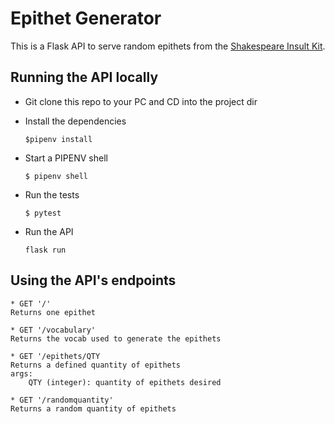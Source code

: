 # Epithet Generator

This is a Flask API to serve random epithets from the [Shakespeare Insult Kit](http://www.pangloss.com/seidel/shake_rule.html).

## Running the API locally

* Git clone this repo to your PC and CD into the project dir

* Install the dependencies
    ```
    $pipenv install
    ```

* Start a PIPENV shell
    ```
    $ pipenv shell
    ```
* Run the tests
    ```
    $ pytest
    ```
* Run the API
    ```
    flask run
    ```

## Using the API's endpoints
    
    * GET '/'
    Returns one epithet

    * GET '/vocabulary'
    Returns the vocab used to generate the epithets

    * GET '/epithets/QTY
    Returns a defined quantity of epithets
    args:
        QTY (integer): quantity of epithets desired

    * GET '/randomquantity'
    Returns a random quantity of epithets
